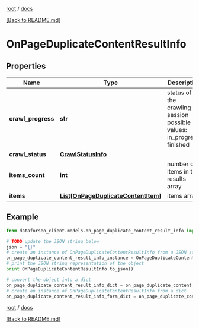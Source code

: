 [root](./../ "root") / [docs](./ "docs")

[[Back to README.md]](./../README.md "[Back to README.md]")

# OnPageDuplicateContentResultInfo

## Properties

Name | Type | Description | Notes
------------ | ------------- | ------------- | -------------
**crawl_progress** | **str** | status of the crawling session possible values: in_progress, finished | [optional]
**crawl_status** | [**CrawlStatusInfo**](CrawlStatusInfo.md) |  | [optional]
**items_count** | **int** | number of items in the results array | [optional]
**items** | [**List[OnPageDuplicateContentItem]**](OnPageDuplicateContentItem.md) | items array | [optional]

## Example

```python
from dataforseo_client.models.on_page_duplicate_content_result_info import OnPageDuplicateContentResultInfo

# TODO update the JSON string below
json = "{}"
# create an instance of OnPageDuplicateContentResultInfo from a JSON string
on_page_duplicate_content_result_info_instance = OnPageDuplicateContentResultInfo.from_json(json)
# print the JSON string representation of the object
print OnPageDuplicateContentResultInfo.to_json()

# convert the object into a dict
on_page_duplicate_content_result_info_dict = on_page_duplicate_content_result_info_instance.to_dict()
# create an instance of OnPageDuplicateContentResultInfo from a dict
on_page_duplicate_content_result_info_form_dict = on_page_duplicate_content_result_info.from_dict(on_page_duplicate_content_result_info_dict)
```

  

[root](./../ "root") / [docs](./ "docs")

[[Back to README.md]](./../README.md "[Back to README.md]")
